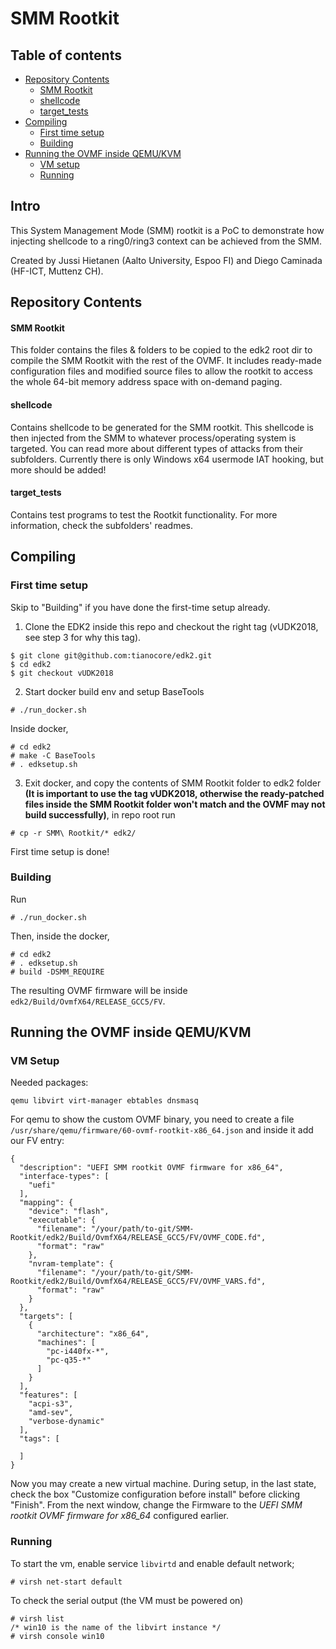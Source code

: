 # SMM Rootkit

## Table of contents
- [Repository Contents](#repository-contents)
  * [SMM Rootkit](#smm-rootkit-1)
  * [shellcode](#shellcode)
  * [target_tests](#target_tests)
- [Compiling](#compiling)
  * [First time setup](#first-time-setup)
  * [Building](#building)
- [Running the OVMF inside QEMU/KVM](#running-the-ovmf-inside-qemukvm)
  * [VM setup](#vm-setup)
  * [Running](#running)

## Intro

This System Management Mode (SMM) rootkit is a PoC to demonstrate how injecting shellcode to a ring0/ring3 context can be achieved from the SMM. 

Created by Jussi Hietanen (Aalto University, Espoo FI) and Diego Caminada (HF-ICT, Muttenz CH).

## Repository Contents

#### SMM Rootkit
This folder contains the files & folders to be copied to the edk2 root dir to compile the SMM Rootkit with the rest of the OVMF. It includes ready-made configuration files and modified source files to allow the rootkit to access the whole 64-bit memory address space with on-demand paging.

#### shellcode
Contains shellcode to be generated for the SMM rootkit. This shellcode is then injected from the SMM to whatever process/operating system is targeted. You can read more about different types of attacks from their subfolders. Currently there is only Windows x64 usermode IAT hooking, but more should be added!

#### target_tests
Contains test programs to test the Rootkit functionality. For more information, check the subfolders' readmes.

## Compiling

### First time setup

Skip to "Building" if you have done the first-time setup already.

1. Clone the EDK2 inside this repo and checkout the right tag (vUDK2018, see step 3 for why this tag). 
```
$ git clone git@github.com:tianocore/edk2.git
$ cd edk2
$ git checkout vUDK2018
```

2. Start docker build env and setup BaseTools
```
# ./run_docker.sh
```
Inside docker, 
```
# cd edk2 
# make -C BaseTools
# . edksetup.sh
```

3. Exit docker, and copy the contents of SMM Rootkit folder to edk2 folder **(It is important to use the tag vUDK2018, otherwise the ready-patched files inside the SMM Rootkit folder won't match and the OVMF may not build successfully)**, in repo root run
```
# cp -r SMM\ Rootkit/* edk2/
```

First time setup is done!

### Building

Run
```
# ./run_docker.sh
```

Then, inside the docker,
```
# cd edk2
# . edksetup.sh
# build -DSMM_REQUIRE
```

The resulting OVMF firmware will be inside `edk2/Build/OvmfX64/RELEASE_GCC5/FV`.

## Running the OVMF inside QEMU/KVM

### VM Setup

Needed packages:
```
qemu libvirt virt-manager ebtables dnsmasq
```

For qemu to show the custom OVMF binary, you need to create a file `/usr/share/qemu/firmware/60-ovmf-rootkit-x86_64.json` and inside it add our FV entry:
```
{
  "description": "UEFI SMM rootkit OVMF firmware for x86_64",
  "interface-types": [
    "uefi"
  ],
  "mapping": {
    "device": "flash",
    "executable": {
      "filename": "/your/path/to-git/SMM-Rootkit/edk2/Build/OvmfX64/RELEASE_GCC5/FV/OVMF_CODE.fd",
      "format": "raw"
    },
    "nvram-template": {
      "filename": "/your/path/to-git/SMM-Rootkit/edk2/Build/OvmfX64/RELEASE_GCC5/FV/OVMF_VARS.fd",
      "format": "raw"
    }
  },
  "targets": [
    {
      "architecture": "x86_64",
      "machines": [
        "pc-i440fx-*",
        "pc-q35-*"
      ]
    }
  ],
  "features": [
    "acpi-s3",
    "amd-sev",
    "verbose-dynamic"
  ],
  "tags": [
    
  ]
}
```

Now you may create a new virtual machine. During setup, in the last state, check the box "Customize configuration before install" before clicking "Finish". From the next window, change the Firmware to the *UEFI SMM rootkit OVMF firmware for x86_64* configured earlier.

### Running

To start the vm, enable service `libvirtd` and enable default network; 
```
# virsh net-start default
```

To check the serial output (the VM must be powered on)
```
# virsh list
/* win10 is the name of the libvirt instance */
# virsh console win10
```
